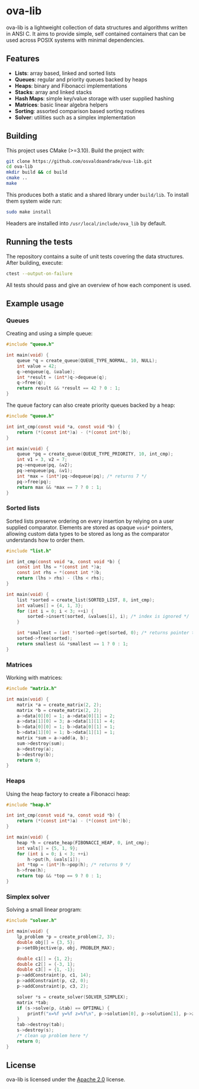 # ova-lib

ova-lib is a lightweight collection of data structures and algorithms written in ANSI C. It aims to provide simple, self contained containers that can be used across POSIX systems with minimal dependencies.

## Features

- **Lists**: array based, linked and sorted lists
- **Queues**: regular and priority queues backed by heaps
- **Heaps**: binary and Fibonacci implementations
- **Stacks**: array and linked stacks
- **Hash Maps**: simple key/value storage with user supplied hashing
- **Matrices**: basic linear algebra helpers
- **Sorting**: assorted comparison based sorting routines
- **Solver**: utilities such as a simplex implementation

## Building

This project uses CMake (>=3.10). Build the project with:

```bash
git clone https://github.com/osvaldoandrade/ova-lib.git
cd ova-lib
mkdir build && cd build
cmake ..
make
```

This produces both a static and a shared library under `build/lib`. To install them system wide run:

```bash
sudo make install
```

Headers are installed into `/usr/local/include/ova_lib` by default.

## Running the tests

The repository contains a suite of unit tests covering the data structures. After building, execute:

```bash
ctest --output-on-failure
```

All tests should pass and give an overview of how each component is used.

## Example usage

### Queues

Creating and using a simple queue:

```c
#include "queue.h"

int main(void) {
    queue *q = create_queue(QUEUE_TYPE_NORMAL, 10, NULL);
    int value = 42;
    q->enqueue(q, &value);
    int *result = (int*)q->dequeue(q);
    q->free(q);
    return result && *result == 42 ? 0 : 1;
}
```

The queue factory can also create priority queues backed by a heap:

```c
#include "queue.h"

int int_cmp(const void *a, const void *b) {
    return (*(const int*)a) - (*(const int*)b);
}

int main(void) {
    queue *pq = create_queue(QUEUE_TYPE_PRIORITY, 10, int_cmp);
    int v1 = 3, v2 = 7;
    pq->enqueue(pq, &v2);
    pq->enqueue(pq, &v1);
    int *max = (int*)pq->dequeue(pq); /* returns 7 */
    pq->free(pq);
    return max && *max == 7 ? 0 : 1;
}
```

### Sorted lists

Sorted lists preserve ordering on every insertion by relying on a user supplied comparator. Elements are stored as opaque
`void*` pointers, allowing custom data types to be stored as long as the comparator understands how to order them.

```c
#include "list.h"

int int_cmp(const void *a, const void *b) {
    const int lhs = *(const int *)a;
    const int rhs = *(const int *)b;
    return (lhs > rhs) - (lhs < rhs);
}

int main(void) {
    list *sorted = create_list(SORTED_LIST, 8, int_cmp);
    int values[] = {4, 1, 3};
    for (int i = 0; i < 3; ++i) {
        sorted->insert(sorted, &values[i], i); /* index is ignored */
    }

    int *smallest = (int *)sorted->get(sorted, 0); /* returns pointer to value 1 */
    sorted->free(sorted);
    return smallest && *smallest == 1 ? 0 : 1;
}
```

### Matrices

Working with matrices:

```c
#include "matrix.h"

int main(void) {
    matrix *a = create_matrix(2, 2);
    matrix *b = create_matrix(2, 2);
    a->data[0][0] = 1; a->data[0][1] = 2;
    a->data[1][0] = 3; a->data[1][1] = 4;
    b->data[0][0] = 1; b->data[0][1] = 1;
    b->data[1][0] = 1; b->data[1][1] = 1;
    matrix *sum = a->add(a, b);
    sum->destroy(sum);
    a->destroy(a);
    b->destroy(b);
    return 0;
}
```

### Heaps

Using the heap factory to create a Fibonacci heap:

```c
#include "heap.h"

int int_cmp(const void *a, const void *b) {
    return (*(const int*)a) - (*(const int*)b);
}

int main(void) {
    heap *h = create_heap(FIBONACCI_HEAP, 0, int_cmp);
    int vals[] = {5, 1, 9};
    for (int i = 0; i < 3; ++i)
        h->put(h, &vals[i]);
    int *top = (int*)h->pop(h); /* returns 9 */
    h->free(h);
    return top && *top == 9 ? 0 : 1;
}
```

### Simplex solver

Solving a small linear program:

```c
#include "solver.h"

int main(void) {
    lp_problem *p = create_problem(2, 3);
    double obj[] = {3, 5};
    p->setObjective(p, obj, PROBLEM_MAX);

    double c1[] = {1, 2};
    double c2[] = {-3, 1};
    double c3[] = {1, -1};
    p->addConstraint(p, c1, 14);
    p->addConstraint(p, c2, 0);
    p->addConstraint(p, c3, 2);

    solver *s = create_solver(SOLVER_SIMPLEX);
    matrix *tab;
    if (s->solve(p, &tab) == OPTIMAL) {
        printf("x=%f y=%f z=%f\n", p->solution[0], p->solution[1], p->z_value);
    }
    tab->destroy(tab);
    s->destroy(s);
    /* clean up problem here */
    return 0;
}
```

## License

ova-lib is licensed under the [Apache 2.0](LICENSE) license.
